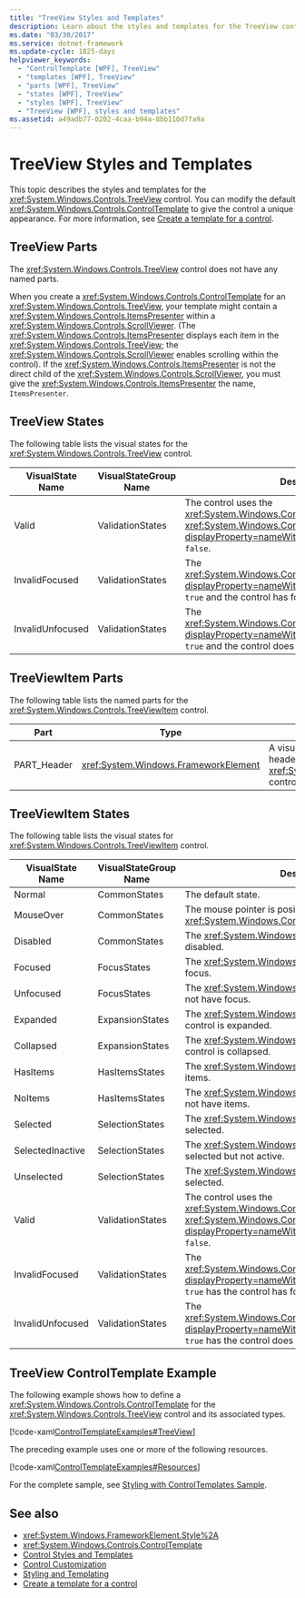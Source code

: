 ```yaml
---
title: "TreeView Styles and Templates"
description: Learn about the styles and templates for the TreeView control allowing you to modify the default ControlTemplate to give the control a unique appearance.
ms.date: "03/30/2017"
ms.service: dotnet-framework
ms.update-cycle: 1825-days
helpviewer_keywords:
  - "ControlTemplate [WPF], TreeView"
  - "templates [WPF], TreeView"
  - "parts [WPF], TreeView"
  - "states [WPF], TreeView"
  - "styles [WPF], TreeView"
  - "TreeView [WPF], styles and templates"
ms.assetid: a49adb77-0202-4caa-b94a-8bb110d7fa9a
---
```

# TreeView Styles and Templates

This topic describes the styles and templates for the <xref:System.Windows.Controls.TreeView> control. You can modify the default <xref:System.Windows.Controls.ControlTemplate> to give the control a unique appearance. For more information, see [Create a template for a control](how-to-create-apply-template.md).

## TreeView Parts

The <xref:System.Windows.Controls.TreeView> control does not have any named parts.

When you create a <xref:System.Windows.Controls.ControlTemplate> for an <xref:System.Windows.Controls.TreeView>, your template might contain a <xref:System.Windows.Controls.ItemsPresenter> within a <xref:System.Windows.Controls.ScrollViewer>. (The <xref:System.Windows.Controls.ItemsPresenter> displays each item in the <xref:System.Windows.Controls.TreeView>; the <xref:System.Windows.Controls.ScrollViewer> enables scrolling within the control).  If the <xref:System.Windows.Controls.ItemsPresenter> is not the direct child of the <xref:System.Windows.Controls.ScrollViewer>, you must give the <xref:System.Windows.Controls.ItemsPresenter> the name, `ItemsPresenter`.

## TreeView States

The following table lists the visual states for the <xref:System.Windows.Controls.TreeView> control.

|VisualState Name|VisualStateGroup Name|Description|
|-|-|-|
|Valid|ValidationStates|The control uses the <xref:System.Windows.Controls.Validation> class and the <xref:System.Windows.Controls.Validation.HasError%2A?displayProperty=nameWithType> attached property is `false`.|
|InvalidFocused|ValidationStates|The <xref:System.Windows.Controls.Validation.HasError%2A?displayProperty=nameWithType> attached property is `true` and the control has focus.|
|InvalidUnfocused|ValidationStates|The <xref:System.Windows.Controls.Validation.HasError%2A?displayProperty=nameWithType> attached property is `true` and the control does not have focus.|

## TreeViewItem Parts

The following table lists the named parts for the <xref:System.Windows.Controls.TreeViewItem> control.

|Part|Type|Description|
|----------|----------|-----------------|
|PART_Header|<xref:System.Windows.FrameworkElement>|A visual element that contains the header content of the <xref:System.Windows.Controls.TreeView> control.|

## TreeViewItem States

The following table lists the visual states for <xref:System.Windows.Controls.TreeViewItem> control.

|VisualState Name|VisualStateGroup Name|Description|
|----------------------|---------------------------|-----------------|
|Normal|CommonStates|The default state.|
|MouseOver|CommonStates|The mouse pointer is positioned over the <xref:System.Windows.Controls.TreeViewItem>.|
|Disabled|CommonStates|The <xref:System.Windows.Controls.TreeViewItem> is disabled.|
|Focused|FocusStates|The <xref:System.Windows.Controls.TreeViewItem> has focus.|
|Unfocused|FocusStates|The <xref:System.Windows.Controls.TreeViewItem> does not have focus.|
|Expanded|ExpansionStates|The <xref:System.Windows.Controls.TreeViewItem> control is expanded.|
|Collapsed|ExpansionStates|The <xref:System.Windows.Controls.TreeViewItem> control is collapsed.|
|HasItems|HasItemsStates|The <xref:System.Windows.Controls.TreeViewItem> has items.|
|NoItems|HasItemsStates|The <xref:System.Windows.Controls.TreeViewItem> does not have items.|
|Selected|SelectionStates|The <xref:System.Windows.Controls.TreeViewItem> is selected.|
|SelectedInactive|SelectionStates|The <xref:System.Windows.Controls.TreeViewItem> is selected but not active.|
|Unselected|SelectionStates|The <xref:System.Windows.Controls.TreeViewItem> is not selected.|
|Valid|ValidationStates|The control uses the <xref:System.Windows.Controls.Validation> class and the <xref:System.Windows.Controls.Validation.HasError%2A?displayProperty=nameWithType> attached property is `false`.|
|InvalidFocused|ValidationStates|The <xref:System.Windows.Controls.Validation.HasError%2A?displayProperty=nameWithType> attached property is `true` has the control has focus.|
|InvalidUnfocused|ValidationStates|The <xref:System.Windows.Controls.Validation.HasError%2A?displayProperty=nameWithType> attached property is `true` has the control does not have focus.|

## TreeView ControlTemplate Example

The following example shows how to define a <xref:System.Windows.Controls.ControlTemplate> for the <xref:System.Windows.Controls.TreeView> control and its associated types.

[!code-xaml[ControlTemplateExamples#TreeView](~/samples/snippets/csharp/VS_Snippets_Wpf/ControlTemplateExamples/CS/resources/treeview.xaml#treeview)]

The preceding example uses one or more of the following resources.

[!code-xaml[ControlTemplateExamples#Resources](~/samples/snippets/csharp/VS_Snippets_Wpf/ControlTemplateExamples/CS/resources/shared.xaml#resources)]

For the complete sample, see [Styling with ControlTemplates Sample](https://github.com/Microsoft/WPF-Samples/tree/master/Styles%20&%20Templates/IntroToStylingAndTemplating).

## See also

- <xref:System.Windows.FrameworkElement.Style%2A>
- <xref:System.Windows.Controls.ControlTemplate>
- [Control Styles and Templates](control-styles-and-templates.md)
- [Control Customization](control-customization.md)
- [Styling and Templating](styles-templates-overview.md)
- [Create a template for a control](how-to-create-apply-template.md)
